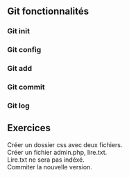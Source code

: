 ## Git fonctionnalités
### Git init
### Git config
### Git add
### Git commit
### Git log

## Exercices
Créer un dossier css avec deux fichiers.  
Créer un fichier admin.php, lire.txt.  
Lire.txt ne sera pas indéxé.  
Commiter la nouvelle version.  